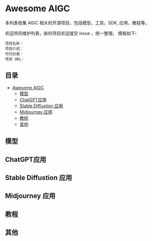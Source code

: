 # Awesome AIGC

本列表收集 AIGC 相关的开源项目，包括模型，工具，SDK, 应用，教程等。

欢迎共同维护列表，新的项目欢迎提交 issue ，统一整理。 模板如下:
```
项目名称：
项目介绍：
可归分类：
项目 URL:
``` 


## 目录

- [Awesome AIGC](#awesome-aigc)
    - [模型](#%E6%A8%A1%E5%9E%8B)
    - [ChatGPT应用](#chatgpt%E5%BA%94%E7%94%A8)
    - [Stable Diffustion 应用](#stable-diffustion-%E5%BA%94%E7%94%A8)
    - [Midjourney 应用](#midjourney-%E5%BA%94%E7%94%A8)
    - [教程](#%E6%95%99%E7%A8%8B)
    - [其他](#%E5%85%B6%E4%BB%96)

## 模型

## ChatGPT应用

## Stable Diffustion 应用

## Midjourney 应用

## 教程

## 其他
